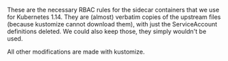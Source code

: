 These are the necessary RBAC rules for the sidecar containers that we
use for Kubernetes 1.14. They are (almost) verbatim copies of the
upstream files (because kustomize cannot download them), with just the
ServiceAccount definitions deleted. We could also keep those, they
simply wouldn't be used.

All other modifications are made with kustomize.
